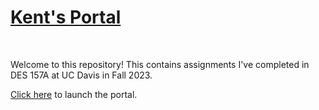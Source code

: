 <h1><a href='https://kentallenduke.github.io/des157A/'>Kent's Portal</a></h1>
<br>

Welcome to this repository! This contains assignments I've completed in DES 157A at UC Davis in Fall 2023.

<a href='https://kentallenduke.github.io/des157A/'>Click here</a> to launch the portal.


